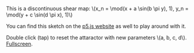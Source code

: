 <script src="https://polyfill.io/v3/polyfill.min.js?features=es6"></script>
<script id="MathJax-script" async src="https://cdn.jsdelivr.net/npm/mathjax@3/es5/tex-mml-chtml.js"></script>
<script src="https://lynntf.github.io/libraries/p5.js"></script>
<script src="https://lynntf.github.io/libraries/p5.sound.min.js"></script>
<script src="sketch.js"></script>

This is a discontinuous shear map: \\(x_n = \mod(x + a \sin(b \pi y), 1), y_n = \mod(y + c \sin(d \pi x), 1)\\)

You can find this sketch on the [p5.js website](https://editor.p5js.org/lynntf/sketches/GnbRFcU0o) as well to play around with it.

Double click (tap) to reset the attaractor with new parameters \\(a, b, c, d\\). [Fullscreen](fullscreen.html).
